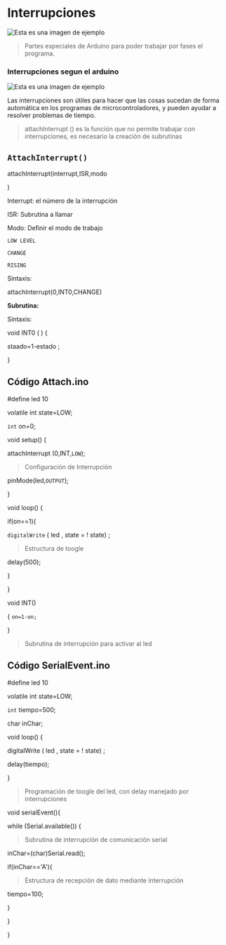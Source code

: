# Interrupciones 

![Esta es una imagen de ejemplo](https://learn.adafruit.com/system/assets/assets/000/021/334/medium640/components_interrupt.png?1416523011)

> Partes especiales de Arduino para poder trabajar por fases el programa.

### Interrupciones segun el arduino 
![Esta es una imagen de ejemplo](https://ardubasic.files.wordpress.com/2015/01/interrupciones_arduino.png)

Las interrupciones son útiles para hacer que las cosas sucedan de forma automática en los programas de microcontroladores, y
pueden ayudar a resolver problemas de
tiempo.

>attachInterrupt () es la función que no permite trabajar con interrupciones, es necesario la creación de subrutinas

## `AttachInterrupt()`

attachInterrupt(interrupt,ISR,modo

)

Interrupt: el número de la interrupción

ISR: Subrutina a llamar

Modo: Definir el modo de trabajo

 `LOW LEVEL`

 `CHANGE `

 `RISING`

Sintaxis:

attachInterrupt(0,INT0,CHANGE)

**Subrutina:**

Sintaxis:

void INT0 ( )
{

staado=1-estado ;

}
 
 ##  **Código Attach.ino**

 #define led 10

 volatile int state=LOW;

 `int` on=0;

 void setup() {
                       
 attachInterrupt (0,INT,`LOW`);
>Configuración de Interrupción

 pinMode(led,`OUTPUT`);

 }

 void loop() {

 if(on==1){

  `digitalWrite` ( led , state = ! state) ;
  >Estructura de toogle

 delay(500);

 }

 }

 void INT()

 {
 `on=1-on;`

 }
 > Subrutina de interrupción para activar al led 

##  **Código SerialEvent.ino**

#define led 10

volatile int state=LOW;

 `int` tiempo=500;

char inChar;

void loop() {

digitalWrite ( led , state = ! state) ;

delay(tiempo);

}
> Programación de toogle del led, con delay manejado por interrupciones 

void serialEvent(){

while (Serial.available()) {
>Subrutina de interrupción de comunicación serial 

inChar=(char)Serial.read();

if(inChar=='A'){
>Estructura de recepción de dato mediante interrupción

tiempo=100;

}

}

}




